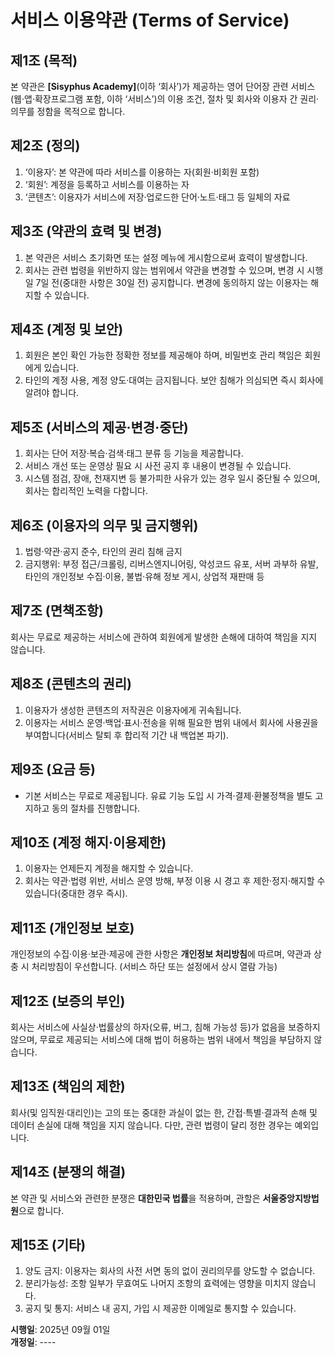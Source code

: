 # 서비스 이용약관 (Terms of Service)

## 제1조 (목적)

본 약관은 **[Sisyphus Academy]**(이하 ‘회사’)가 제공하는 영어 단어장 관련 서비스(웹·앱·확장프로그램 포함, 이하 ‘서비스’)의 이용 조건, 절차 및 회사와 이용자 간 권리·의무를 정함을 목적으로 합니다.

## 제2조 (정의)

1. ‘이용자’: 본 약관에 따라 서비스를 이용하는 자(회원·비회원 포함)
2. ‘회원’: 계정을 등록하고 서비스를 이용하는 자
3. ‘콘텐츠’: 이용자가 서비스에 저장·업로드한 단어·노트·태그 등 일체의 자료

## 제3조 (약관의 효력 및 변경)

1. 본 약관은 서비스 초기화면 또는 설정 메뉴에 게시함으로써 효력이 발생합니다.
2. 회사는 관련 법령을 위반하지 않는 범위에서 약관을 변경할 수 있으며, 변경 시 시행일 7일 전(중대한 사항은 30일 전) 공지합니다. 변경에 동의하지 않는 이용자는 해지할 수 있습니다.

## 제4조 (계정 및 보안)

1. 회원은 본인 확인 가능한 정확한 정보를 제공해야 하며, 비밀번호 관리 책임은 회원에게 있습니다.
2. 타인의 계정 사용, 계정 양도·대여는 금지됩니다. 보안 침해가 의심되면 즉시 회사에 알려야 합니다.

## 제5조 (서비스의 제공·변경·중단)

1. 회사는 단어 저장·복습·검색·태그 분류 등 기능을 제공합니다.
2. 서비스 개선 또는 운영상 필요 시 사전 공지 후 내용이 변경될 수 있습니다.
3. 시스템 점검, 장애, 천재지변 등 불가피한 사유가 있는 경우 일시 중단될 수 있으며, 회사는 합리적인 노력을 다합니다.

## 제6조 (이용자의 의무 및 금지행위)

1. 법령·약관·공지 준수, 타인의 권리 침해 금지
2. 금지행위: 부정 접근/크롤링, 리버스엔지니어링, 악성코드 유포, 서버 과부하 유발, 타인의 개인정보 수집·이용, 불법·유해 정보 게시, 상업적 재판매 등

## 제7조 (면책조항)

회사는 무료로 제공하는 서비스에 관하여 회원에게 발생한 손해에 대하여 책임을 지지 않습니다.

## 제8조 (콘텐츠의 권리)

1. 이용자가 생성한 콘텐츠의 저작권은 이용자에게 귀속됩니다.
2. 이용자는 서비스 운영·백업·표시·전송을 위해 필요한 범위 내에서 회사에 사용권을 부여합니다(서비스 탈퇴 후 합리적 기간 내 백업본 파기).

## 제9조 (요금 등)

- 기본 서비스는 무료로 제공됩니다. 유료 기능 도입 시 가격·결제·환불정책을 별도 고지하고 동의 절차를 진행합니다.

## 제10조 (계정 해지·이용제한)

1. 이용자는 언제든지 계정을 해지할 수 있습니다.
2. 회사는 약관·법령 위반, 서비스 운영 방해, 부정 이용 시 경고 후 제한·정지·해지할 수 있습니다(중대한 경우 즉시).

## 제11조 (개인정보 보호)

개인정보의 수집·이용·보관·제공에 관한 사항은 **개인정보 처리방침**에 따르며, 약관과 상충 시 처리방침이 우선합니다. (서비스 하단 또는 설정에서 상시 열람 가능)

## 제12조 (보증의 부인)

회사는 서비스에 사실상·법률상의 하자(오류, 버그, 침해 가능성 등)가 없음을 보증하지 않으며, 무료로 제공되는 서비스에 대해 법이 허용하는 범위 내에서 책임을 부담하지 않습니다.

## 제13조 (책임의 제한)

회사(및 임직원·대리인)는 고의 또는 중대한 과실이 없는 한, 간접·특별·결과적 손해 및 데이터 손실에 대해 책임을 지지 않습니다. 다만, 관련 법령이 달리 정한 경우는 예외입니다.

## 제14조 (분쟁의 해결)

본 약관 및 서비스와 관련한 분쟁은 **대한민국 법률**을 적용하며, 관할은 **서울중앙지방법원**으로 합니다.

## 제15조 (기타)

1. 양도 금지: 이용자는 회사의 사전 서면 동의 없이 권리의무를 양도할 수 없습니다.
2. 분리가능성: 조항 일부가 무효여도 나머지 조항의 효력에는 영향을 미치지 않습니다.
3. 공지 및 통지: 서비스 내 공지, 가입 시 제공한 이메일로 통지할 수 있습니다.

**시행일**: 2025년 09월 01일  
**개정일**: ----
